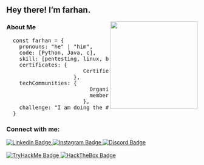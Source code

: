 <h2>Hey there! I’m farhan.</h2>
<img align='right' src="https://media1.giphy.com/media/R03zWv5p1oNSQd91EP/giphy.gif?cid=790b76112fe74c4841a9c302597922e0b7a555942348be61&rid=giphy.gif&ct=g" width="230">

<h3> About Me </h3>

<pre>
  const farhan = {
    pronouns: "he" | "him",
    code: [Python, Java, c],
    skill: [pentesting, linux, bash],
    certificates: {
                        Certified Penetration Tester(CPT)
                     },  
    techCommunities: {
                          Organizer: "Autocratic Binaries",
                          member: "dc0471", "muLearn", "Tinkerhub", "Shell"
                        },
    challenge: "I am doing the #100DaysOfCode challenge focused on Python"
  }
</pre>


<h3 align="left">Connect with me:</h3>
<div id="badges">
  <a href="www.linkedin.com/in/farhan-cholakkal">
    <img src="https://img.shields.io/badge/LinkedIn-blue?style=for-the-badge&logo=linkedin&logoColor=white" alt="LinkedIn Badge"/>
  </a>
  <a href="https://www.instagram.com/far_han.c/">
    <img src="https://img.shields.io/badge/Instagram-black?style=for-the-badge&logo=Instagram&logoColor=white" alt="Instagram Badge"/>
  </a>
  <a href="https://discord.gg/6482">
    <img src="https://img.shields.io/badge/Discord-grey?style=for-the-badge&logo=Discord&logoColor=white" alt="Discord Badge"/>
  </a>
</div>

<br/>

<div>
  <a href="https://tryhackme.com/p/0xb1n">
    <img src="https://img.shields.io/badge/THM-red?style=for-the-badge&logo=TryHackMe&logoColor=white" alt="TryHackMe Badge"/>
  </a>
  <a href="https://www.hackthebox.com/home/users/profile/925264">
    <img src="https://img.shields.io/badge/HTB-green?style=for-the-badge&logo=HackTheBox&logoColor=white" alt="HackTheBox Badge"/>
  </a>
</div>  

